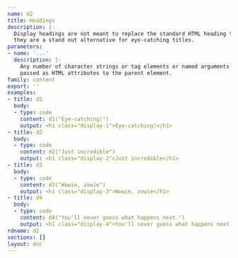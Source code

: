 ```yaml
---
name: d2
title: Headings
description: |-
  Display headings are not meant to replace the standard HTML heading tags,
  they are a stand out alternative for eye-catching titles.
parameters:
- name: '...'
  description: |-
    Any number of character strings or tag elements or named arguments
    passed as HTML attributes to the parent element.
family: content
export: ''
examples:
- title: d1
  body:
  - type: code
    content: d1("Eye-catching!")
    output: <h1 class="display-1">Eye-catching!</h1>
- title: d2
  body:
  - type: code
    content: d2("Just incredible")
    output: <h1 class="display-2">Just incredible</h1>
- title: d3
  body:
  - type: code
    content: d3("Wowie, zowie")
    output: <h1 class="display-3">Wowie, zowie</h1>
- title: d4
  body:
  - type: code
    content: d4("You'll never guess what happens next.")
    output: <h1 class="display-4">You'll never guess what happens next.</h1>
rdname: d2
sections: []
layout: doc
---
```

